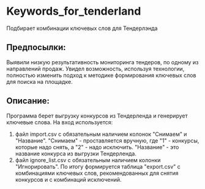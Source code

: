 # Keywords_for_tenderland
Подбирает комбинации ключевых слов для Тендерлэнда

Предпосылки:
-----------
Выявили низкую результативность мониторинга тендеров, по одному из направлений продаж. Увидел возможность, используя технологии, полностью изменить подход к методике формирования ключевых слов для поиска на площадке.

Описание:
-----------
Программа берет выгрузку конкурсов из Тендерленда и генерирует ключевые слова.
На вход используется:
1. файл import.csv с обязательным наличием колонок "Снимаем" и "Название". "Снимаем" - проставляется вручную, где "1" - конкурсы, которые надо снять, а "2" - надо исключить. "Название" - это название конкурса из выгрузки Тендерленда.
2. файл ignore_list.csv с обязательным наличием колонки "Игнорировать".
По итогу формируется таблица "export.csv" с комбинациями ключевых слов, рекомендованных для снятия конкурсов и с комбинаций исключений.
